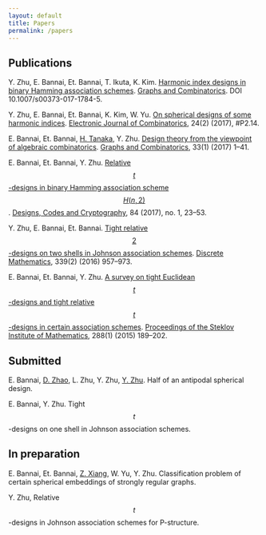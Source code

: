 ```yaml
---
layout: default
title: Papers
permalink: /papers
---
```

## Publications

 Y. Zhu, E. Bannai, Et. Bannai, T. Ikuta, K. Kim. [Harmonic index designs in binary Hamming association schemes](https://link.springer.com/article/10.1007/s00373-017-1784-5). [Graphs and Combinatorics](https://link.springer.com/journal/373). DOI 10.1007/s00373-017-1784-5.
 

Y. Zhu, E. Bannai, Et. Bannai, K. Kim, W. Yu. [On spherical designs of some harmonic indices](http://www.combinatorics.org/ojs/index.php/eljc/article/view/v24i2p14/pdf).  [Electronic Journal of Combinatorics](http://www.combinatorics.org/ojs/index.php/eljc/index), 24(2) (2017), #P2.14.

 
E. Bannai, Et. Bannai, [H. Tanaka](http://www.math.is.tohoku.ac.jp/%7Ehtanaka/), Y. Zhu. [Design theory from the viewpoint of algebraic combinatorics](http://link.springer.com/article/10.1007/s00373-016-1739-2). [Graphs and Combinatorics](https://link.springer.com/journal/373), 33(1) (2017) 1–41.

 E. Bannai, Et. Bannai, Y. Zhu. [Relative $$t$$-designs in binary Hamming association scheme $$H(n,2)$$](http://link.springer.com/article/10.1007/s10623-016-0200-0). [Designs, Codes and Cryptography](https://link.springer.com/journal/10623), 84 (2017), no. 1, 23–53.

 Y. Zhu, E. Bannai, Et. Bannai. [Tight relative $$2$$-designs on two shells in Johnson association schemes](http://www.sciencedirect.com/science/article/pii/S0012365X15003787). [Discrete Mathematics](https://www.journals.elsevier.com/discrete-mathematics/), 339(2) (2016) 957–973.

E. Bannai, Et. Bannai, Y. Zhu. [A survey on tight Euclidean $$t$$-designs and tight relative $$t$$-designs in certain association schemes](http://link.springer.com/article/10.1134%2FS0081543815010149). [Proceedings of the Steklov Institute of Mathematics](https://link.springer.com/journal/11501), 288(1) (2015) 189–202.

## Submitted
E. Bannai, [D. Zhao](http://zhaoda.org/), L. Zhu, Y. Zhu, [Y. Zhu](http://zhuyinfeng.org/). Half of an antipodal spherical design.

E. Bannai, Y. Zhu. Tight $$t$$-designs on one shell in Johnson association schemes.

## In preparation

E. Bannai, Et. Bannai, [Z. Xiang](http://ziqing.org/), W. Yu, Y. Zhu. Classification problem of certain spherical embeddings of strongly regular graphs.

Y. Zhu, Relative $$t$$-designs in Johnson association schemes for P-structure.

